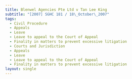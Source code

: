 ```yaml
---
title: Blenwel Agencies Pte Ltd v Tan Lee King
subtitle: "[2007] SGHC 181 / 18\_October\_2007"
tags:
  - Civil Procedure
  - Appeals
  - Leave
  - Leave to appeal to the Court of Appeal
  - Finality in matters to prevent excessive litigation
  - Courts and Jurisdiction
  - Appeals
  - Leave
  - Leave to appeal to the Court of Appeal
  - Finality in matters to prevent excessive litigation
layout: single
---
```


